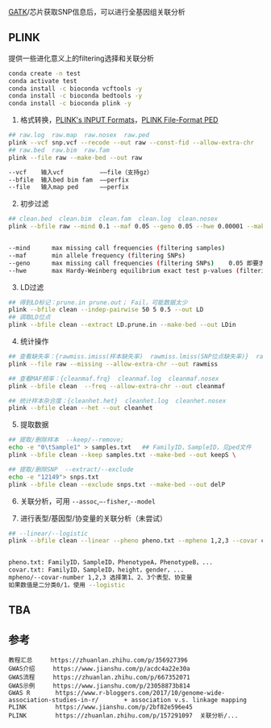 

[GATK](GATK.md)/芯片获取SNP信息后，可以进行全基因组关联分析


## PLINK

提供一些进化意义上的filtering选择和关联分析

```bash
conda create -n test
conda activate test
conda install -c bioconda vcftools -y
conda install -c bioconda bedtools -y
conda install -c bioconda plink -y
```



1. 格式转换，[PLINK's INPUT Formats](https://www.cog-genomics.org/plink/1.9/input)，[PLINK File-Format PED](https://easygwas.biochem.mpg.de/faq/view/15/)
```bash
## raw.log  raw.map  raw.nosex  raw.ped
plink --vcf snp.vcf --recode --out raw --const-fid --allow-extra-chr    ## vcftools --vcf snp.vcf --plink --out raw
## raw.bed  raw.bim  raw.fam
plink --file raw --make-bed --out raw    

--vcf    输入vcf          ——file（支持gz）
--bfile  输入bed bim fam  ——perfix
--file   输入map ped      ——perfix
```


2. 初步过滤
```bash
## clean.bed  clean.bim  clean.fam  clean.log  clean.nosex
plink --bfile raw --mind 0.1 --maf 0.05 --geno 0.05 --hwe 0.00001 --make-bed --out clean


--mind      max missing call frequencies (filtering samples)
--maf       min allele frequency (filtering SNPs)
--geno      max missing call frequencies (filtering SNPs)    0.05 即要求 call rate > 95%
--hwe       max Hardy-Weinberg equilibrium exact test p-values (filtering SNPs)
```

3. LD过滤
```bash
## 得到LD标记：prune.in prune.out； Fail，可能数据太少
plink --bfile clean --indep-pairwise 50 5 0.5 --out LD
## 调取LD位点
plink --bfile clean --extract LD.prune.in --make-bed --out LDin
```

4. 统计操作
```bash
## 查看缺失率：{rawmiss.imiss(样本缺失率)  rawmiss.lmiss(SNP位点缺失率)}  rawmiss.log  rawmiss.nosex
plink --file raw --missing --allow-extra-chr --out rawmiss

## 查看MAF频率：{cleanmaf.frq}  cleanmaf.log  cleanmaf.nosex
plink --bfile clean  --freq --allow-extra-chr --out cleanmaf

## 统计样本杂合度：{cleanhet.het}  cleanhet.log  cleanhet.nosex
plink --bfile clean --het --out cleanhet
```

5. 提取数据
```bash
## 提取/删除样本  --keep/--remove; 
echo -e "0\tSample1" > samples.txt   ## FamilyID，SampleID，见ped文件
plink --bfile clean --keep samples.txt --make-bed --out keepS \

## 提取/删除SNP  --extract/--exclude
echo -e "12149"> snps.txt
plink --bfile clean --exclude snps.txt --make-bed --out delP
```

6. 关联分析，可用 ```--assoc```,```–-fisher```,```--model```

7. 进行表型/基因型/协变量的关联分析（未尝试）
```bash
## --linear/--logistic
plink --bfile clean --linear --pheno pheno.txt --mpheno 1,2,3 --covar covar.txt --covar-number 1,2,3 --out asso_res


pheno.txt: FamilyID，SampleID，PhenotypeA，PhenotypeB，...
covar.txt: FamilyID，SampleID，height，gender，...
mpheno/--covar-number 1,2,3 选择第1、2、3个表型、协变量
如果数值是二分类0/1，使用 --logistic
```




## TBA







## 参考
```
教程汇总     https://zhuanlan.zhihu.com/p/356927396
GWAS介绍     https://www.jianshu.com/p/acdc4a22e30a
GWAS流程     https://zhuanlan.zhihu.com/p/667352071
GWAS示例     https://www.jianshu.com/p/23058873b814
GWAS R       https://www.r-bloggers.com/2017/10/genome-wide-association-studies-in-r/       + association v.s. linkage mapping
PLINK        https://www.jianshu.com/p/2bf82e596e45  
PLINK        https://zhuanlan.zhihu.com/p/157291097  关联分析/...
```
